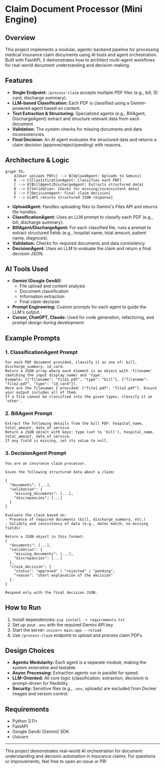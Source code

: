 # Claim Document Processor (Mini Engine)

## Overview
This project implements a modular, agentic backend pipeline for processing medical insurance claim documents using AI tools and agent orchestration. Built with FastAPI, it demonstrates how to architect multi-agent workflows for real-world document understanding and decision-making.

## Features
- **Single Endpoint:** `/process-claim` accepts multiple PDF files (e.g., bill, ID card, discharge summary).
- **LLM-based Classification:** Each PDF is classified using a Gemini-powered agent based on content.
- **Text Extraction & Structuring:** Specialized agents (e.g., BillAgent, DischargeAgent) extract and structure relevant data from each document.
- **Validation:** The system checks for missing documents and data inconsistencies.
- **Final Decision:** An AI agent evaluates the structured data and returns a claim decision (approve/reject/pending) with reasons.

## Architecture & Logic

```mermaid
graph TD;
    A[User uploads PDFs] --> B[UploadAgent: Uploads to Gemini]
    B --> C[ClassificationAgent: Classifies each PDF]
    C --> D[BillAgent/DischargeAgent: Extracts structured data]
    D --> E[Validation: Checks for missing/inconsistent data]
    E --> F[DecisionAgent: Final claim decision]
    F --> G[API returns structured JSON response]
```

- **UploadAgent:** Handles uploading files to Gemini's Files API and returns file handles.
- **ClassificationAgent:** Uses an LLM prompt to classify each PDF (e.g., bill, discharge summary).
- **BillAgent/DischargeAgent:** For each classified file, runs a prompt to extract structured fields (e.g., hospital name, total amount, patient name, diagnosis).
- **Validation:** Checks for required documents and data consistency.
- **DecisionAgent:** Uses an LLM to evaluate the claim and return a final decision JSON.

## AI Tools Used
- **Gemini (Google GenAI):**
  - File upload and content analysis
  - Document classification
  - Information extraction
  - Final claim decision
- **Prompt Engineering:** Custom prompts for each agent to guide the LLM's output.
- **Cursor, ChatGPT, Claude:** Used for code generation, refactoring, and prompt design during development.

## Example Prompts

### 1. ClassificationAgent Prompt
```
For each PDF document provided, classify it as one of: bill, discharge_summary, id_card. 
Return a JSON array where each element is an object with 'filename' (matching the input display_name) and 'type'. 
Example: [{"filename": "file1.pdf", "type": "bill"}, {"filename": "file2.pdf", "type": "id_card"}]. 
Here are the filenames I provided: ["file1.pdf", "file2.pdf"]. Ensure your output includes all of them. 
If a file cannot be classified into the given types, classify it as 'other'.
```

### 2. BillAgent Prompt
```
Extract the following details from the bill PDF: hospital_name, total_amount, date_of_service. 
Return a JSON object with keys: type (set to 'bill'), hospital_name, total_amount, date_of_service. 
If any field is missing, set its value to null.
```

### 3. DecisionAgent Prompt
```
You are an insurance claim processor.

Given the following structured data about a claim:

{
  "documents": [...],
  "validation": {
    "missing_documents": [...],
    "discrepancies": [...]
  }
}

Evaluate the claim based on:
- Presence of required documents (bill, discharge_summary, etc.)
- Validity and consistency of data (e.g., dates match, no missing fields)

Return a JSON object in this format:
{
  "documents": [...],
  "validation": {
    "missing_documents": [...],
    "discrepancies": [...]
  },
  "claim_decision": {
    "status": "approved" | "rejected" | "pending",
    "reason": "short explanation of the decision"
  }
}

Respond only with the final decision JSON.
```

## How to Run
1. Install dependencies: `pip install -r requirements.txt`
2. Set up your `.env` with the required Gemini API key.
3. Start the server: `uvicorn main:app --reload`
4. Use `/process-claim` endpoint to upload and process claim PDFs.

## Design Choices
- **Agentic Modularity:** Each agent is a separate module, making the system extensible and testable.
- **Async Processing:** Extraction agents run in parallel for speed.
- **LLM-Oriented:** All core logic (classification, extraction, decision) is prompt-driven for flexibility.
- **Security:** Sensitive files (e.g., `.env`, uploads) are excluded from Docker images and version control.

## Requirements
- Python 3.11+
- FastAPI
- Google GenAI (Gemini) SDK
- Uvicorn

---

This project demonstrates real-world AI orchestration for document understanding and decision automation in insurance claims. For questions or improvements, feel free to open an issue or PR! 